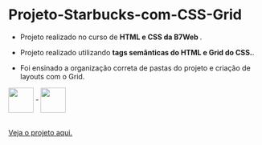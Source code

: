 # Projeto-Starbucks-com-CSS-Grid

- Projeto realizado no curso de <strong> HTML e CSS da B7Web </strong>.

- Projeto realizado utilizando <strong> tags semânticas do HTML e Grid do CSS.</strong>.
- Foi ensinado a organização correta de pastas do projeto e criação de layouts com o Grid.

<div>
  <img align = "center" width="50px" src = "https://cdn.jsdelivr.net/gh/devicons/devicon/icons/html5/html5-plain-wordmark.svg"> -
  <img align = "center" width="50px" src = "https://cdn.jsdelivr.net/gh/devicons/devicon/icons/css3/css3-plain-wordmark.svg">  
</div>

<br>

<a href = ""> Veja o projeto aqui. </a>

